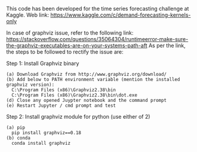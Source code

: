 This code has been developed for the time series forecasting challenge at Kaggle.
Web link: https://www.kaggle.com/c/demand-forecasting-kernels-only


In case of graphviz issue, refer to the following link: https://stackoverflow.com/questions/35064304/runtimeerror-make-sure-the-graphviz-executables-are-on-your-systems-path-aft
As per the link, the steps to be followed to rectify the issue are:
  
  Step 1: Install Graphviz binary

    (a) Download Graphviz from http://www.graphviz.org/download/
    (b) Add below to PATH environment variable (mention the installed graphviz version):
      C:\Program Files (x86)\Graphviz2.38\bin
      C:\Program Files (x86)\Graphviz2.38\bin\dot.exe
    (d) Close any opened Juypter notebook and the command prompt
    (e) Restart Jupyter / cmd prompt and test
    
  Step 2: Install graphviz module for python (use either of 2)

    (a) pip
      pip install graphviz==0.18
    (b) conda
      conda install graphviz
